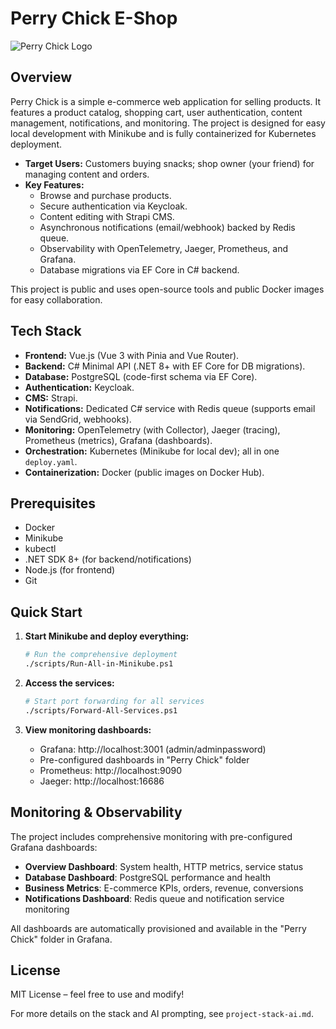 # Perry Chick E-Shop

![Perry Chick Logo](https://via.placeholder.com/150?text=Perry+Chick)

## Overview

Perry Chick is a simple e-commerce web application for selling products. It features a product catalog, shopping cart, user authentication, content management, notifications, and monitoring. The project is designed for easy local development with Minikube and is fully containerized for Kubernetes deployment.

- **Target Users:** Customers buying snacks; shop owner (your friend) for managing content and orders.
- **Key Features:**
  - Browse and purchase products.
  - Secure authentication via Keycloak.
  - Content editing with Strapi CMS.
  - Asynchronous notifications (email/webhook) backed by Redis queue.
  - Observability with OpenTelemetry, Jaeger, Prometheus, and Grafana.
  - Database migrations via EF Core in C# backend.

This project is public and uses open-source tools and public Docker images for easy collaboration.

## Tech Stack

- **Frontend:** Vue.js (Vue 3 with Pinia and Vue Router).
- **Backend:** C# Minimal API (.NET 8+ with EF Core for DB migrations).
- **Database:** PostgreSQL (code-first schema via EF Core).
- **Authentication:** Keycloak.
- **CMS:** Strapi.
- **Notifications:** Dedicated C# service with Redis queue (supports email via SendGrid, webhooks).
- **Monitoring:** OpenTelemetry (with Collector), Jaeger (tracing), Prometheus (metrics), Grafana (dashboards).
- **Orchestration:** Kubernetes (Minikube for local dev); all in one `deploy.yaml`.
- **Containerization:** Docker (public images on Docker Hub).

## Prerequisites

- Docker
- Minikube
- kubectl
- .NET SDK 8+ (for backend/notifications)
- Node.js (for frontend)
- Git

## Quick Start

1. **Start Minikube and deploy everything:**

   ```bash
   # Run the comprehensive deployment
   ./scripts/Run-All-in-Minikube.ps1
   ```

2. **Access the services:**

   ```bash
   # Start port forwarding for all services
   ./scripts/Forward-All-Services.ps1
   ```

3. **View monitoring dashboards:**
   - Grafana: http://localhost:3001 (admin/adminpassword)
   - Pre-configured dashboards in "Perry Chick" folder
   - Prometheus: http://localhost:9090
   - Jaeger: http://localhost:16686

## Monitoring & Observability

The project includes comprehensive monitoring with pre-configured Grafana dashboards:

- **Overview Dashboard**: System health, HTTP metrics, service status
- **Database Dashboard**: PostgreSQL performance and health
- **Business Metrics**: E-commerce KPIs, orders, revenue, conversions
- **Notifications Dashboard**: Redis queue and notification service monitoring

All dashboards are automatically provisioned and available in the "Perry Chick" folder in Grafana.

## License

MIT License – feel free to use and modify!

For more details on the stack and AI prompting, see `project-stack-ai.md`.
